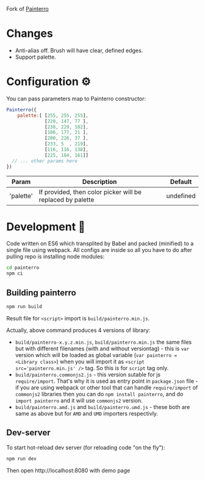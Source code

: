 Fork of [Painterro](https://github.com/devforth/painterro)

Changes
========

- Anti-alias off. Brush will have clear, defined edges.
- Support palette.

Configuration ⚙
=============

You can pass parameters map to Painterro constructor:
```js
Painterro({
    palette:[ [255, 255, 255], 
              [220, 147, 77 ], 
              [238, 229, 102],
              [106, 177, 21 ],
              [200, 226, 37 ],
              [233, 5  , 219],
              [116, 116, 138],
              [225, 184, 161]]
  // ... other params here
})
```

| Param | Description | Default |
|-|-|-|
| 'palette' | If provided, then color picker will be replaced by palette | undefined |

Development 🔨
==============

Code written on ES6 which transplited by Babel and packed (minified) to a single file using webpack. All configs are inside so all you have to do after pulling repo is installing node modules:

```bash
cd painterro
npm ci
```

Building painterro
------------------

```bash
npm run build
```

Result file for `<script>` import is `build/painterro.min.js`.

Actually, above command produces 4 versions of library:

- `build/painterro-x.y.z.min.js`, `build/painterro.min.js` the same files but with different filenames (with and without versiontag) - this is `var` version which will be loaded as global variable (`var painterro = <Library class>`) when you will import it as `<script src='painterro.min.js' />` tag. So this is for `script` tag only.   
- `build/painterro.commonjs2.js` - this version sutable for js `require/import`. That's why it is used as entry point in `package.json` file - if you are using webpack or other tool that can handle `require/import` of `commonjs2` libraries then you can do `npm install painterro`, and do `import painterro` and it will use `commonjs2` version.
- `build/painterro.amd.js` and `build/painterro.umd.js` - these both are same as above but for `AMD` and `UMD` importers respectivly.


Dev-server
----------

To start hot-reload dev server (for reloading code "on the fly"):
```bash
npm run dev
```
Then open http://localhost:8080 with demo page
